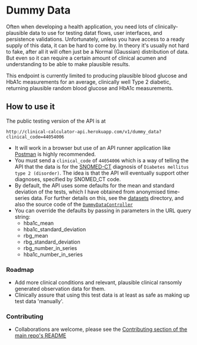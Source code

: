 # Dummy Data

Often when developing a health application, you need lots of clinically-plausible data to use for testing datat flows, user interfaces, and persistence validations. Unfortunately, unless you have access to a ready supply of this data, it can be hard to come by. In theory it's usually not hard to fake, after all it will often just be a Normal (Gaussian) distribution of data. But even so it can require a certain amount of clinical acumen and understanding to be able to make plausible results.

This endpoint is currently limited to producing plausible blood glucose and HbA1c measurements for an average, clinically well Type 2 diabetic, returning plausible random blood glucose and HbA1c measurements.

## How to use it
The public testing version of the API is at

    http://clinical-calculator-api.herokuapp.com/v1/dummy_data?clinical_code=44054006

* It will work in a browser but use of an API runner application like [Postman](https://www.getpostman.com/) is highly recommended.
* You must send a `clinical_code` of `44054006` which is a way of telling the API that the data is for the [SNOMED-CT](https://en.wikipedia.org/wiki/SNOMED_CT) diagnosis of `Diabetes mellitus type 2 (disorder)`. The idea is that the API will eventually support other diagnoses, specified by SNOMED_CT code.
* By default, the API uses some defaults for the mean and standard deviation of the tests, which I have obtained from anonymised time-series data. For further details on this, see the [datasets](../../datasets) directory, and also the source code of the [`DummyDataController`](../../app/controllers/dummy_data_controller.rb)
* You can override the defaults by passing in parameters in the URL query string:
  - hba1c_mean
  - hba1c_standard_deviation
  - rbg_mean
  - rbg_standard_deviation
  - rbg_number_in_series
  - hba1c_number_in_series

### Roadmap
* Add more clinical conditions and relevant, plausible clinical ransomly generated observation data for them.
* Clinically assure that using this test data is at least as safe as making up test data 'manually'.

### Contributing
* Collaborations are welcome, please see the [Contributing section of the main repo's README](../../README.md)
